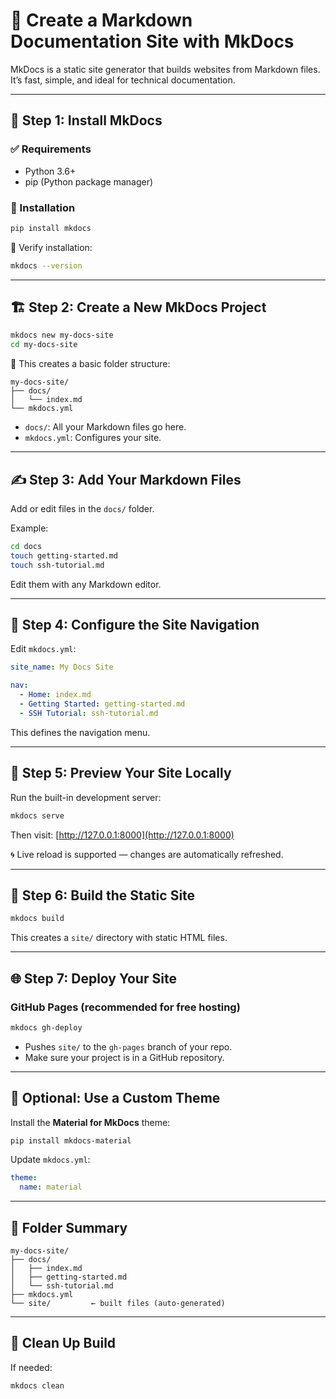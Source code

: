 # 📘 Create a Markdown Documentation Site with MkDocs

MkDocs is a static site generator that builds websites from Markdown files. It’s fast, simple, and ideal for technical documentation.

---

## 🚀 Step 1: Install MkDocs

### ✅ Requirements

- Python 3.6+
- pip (Python package manager)

### 🔧 Installation

```bash
pip install mkdocs
```

🧪 Verify installation:

```bash
mkdocs --version
```

---

## 🏗️ Step 2: Create a New MkDocs Project

```bash
mkdocs new my-docs-site
cd my-docs-site
```

📁 This creates a basic folder structure:

```
my-docs-site/
├── docs/
│   └── index.md
└── mkdocs.yml
```

* `docs/`: All your Markdown files go here.
* `mkdocs.yml`: Configures your site.

---

## ✍️ Step 3: Add Your Markdown Files

Add or edit files in the `docs/` folder.

Example:

```bash
cd docs
touch getting-started.md
touch ssh-tutorial.md
```

Edit them with any Markdown editor.

---

## 🧭 Step 4: Configure the Site Navigation

Edit `mkdocs.yml`:

```yaml
site_name: My Docs Site

nav:
  - Home: index.md
  - Getting Started: getting-started.md
  - SSH Tutorial: ssh-tutorial.md
```

This defines the navigation menu.

---

## 👀 Step 5: Preview Your Site Locally

Run the built-in development server:

```bash
mkdocs serve
```

Then visit: [http://127.0.0.1:8000](http://127.0.0.1:8000)

🌀 Live reload is supported — changes are automatically refreshed.

---

## 🏁 Step 6: Build the Static Site

```bash
mkdocs build
```

This creates a `site/` directory with static HTML files.

---

## 🌐 Step 7: Deploy Your Site

### GitHub Pages (recommended for free hosting)

```bash
mkdocs gh-deploy
```

* Pushes `site/` to the `gh-pages` branch of your repo.
* Make sure your project is in a GitHub repository.

---

## 🎨 Optional: Use a Custom Theme

Install the **Material for MkDocs** theme:

```bash
pip install mkdocs-material
```

Update `mkdocs.yml`:

```yaml
theme:
  name: material
```

---

## 📁 Folder Summary

```
my-docs-site/
├── docs/
│   ├── index.md
│   ├── getting-started.md
│   └── ssh-tutorial.md
├── mkdocs.yml
└── site/         ← built files (auto-generated)
```

---

## 🧹 Clean Up Build

If needed:

```bash
mkdocs clean
```


